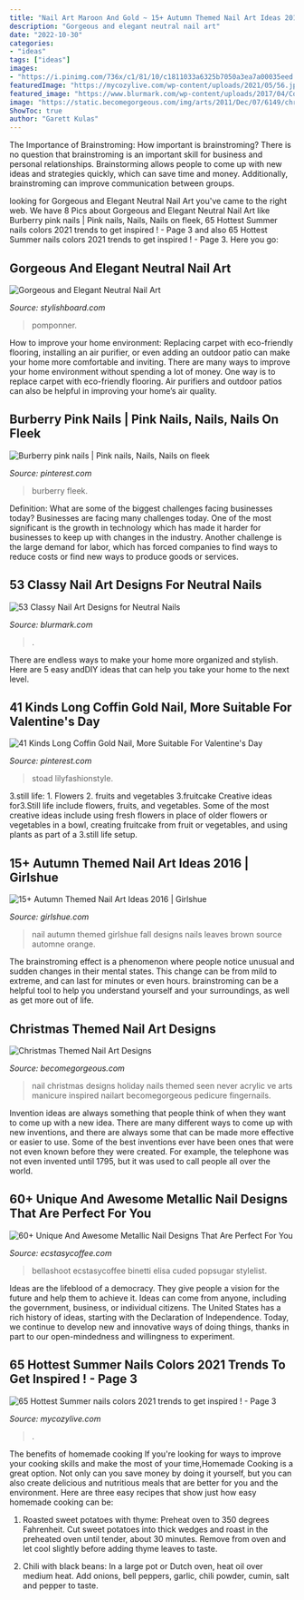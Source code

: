 ```yaml
---
title: "Nail Art Maroon And Gold ~ 15+ Autumn Themed Nail Art Ideas 2016"
description: "Gorgeous and elegant neutral nail art"
date: "2022-10-30"
categories:
- "ideas"
tags: ["ideas"]
images:
- "https://i.pinimg.com/736x/c1/81/10/c1811033a6325b7050a3ea7a00035eed.jpg"
featuredImage: "https://mycozylive.com/wp-content/uploads/2021/05/56.jpg"
featured_image: "https://www.blurmark.com/wp-content/uploads/2017/04/Coffin-Nails-1-1024x1024.jpg"
image: "https://static.becomegorgeous.com/img/arts/2011/Dec/07/6149/christmas_nails555.jpg"
ShowToc: true
author: "Garett Kulas"
---
```



The Importance of Brainstroming: How important is brainstroming?
There is no question that brainstroming is an important skill for business and personal relationships. Brainstorming allows people to come up with new ideas and strategies quickly, which can save time and money. Additionally, brainstroming can improve communication between groups.

	

		
looking for Gorgeous and Elegant Neutral Nail Art you've came to the right web. We have 8 Pics about Gorgeous and Elegant Neutral Nail Art like Burberry pink nails | Pink nails, Nails, Nails on fleek, 65 Hottest Summer nails colors 2021 trends to get inspired ! - Page 3 and also 65 Hottest Summer nails colors 2021 trends to get inspired ! - Page 3. Here you go:
		
    
## Gorgeous And Elegant Neutral Nail Art

<img loading=lazy src="https://www.stylishboard.com/wp-content/uploads/2013/12/153.jpg" onerror="this.onerror=null;this.src='https://tse4.mm.bing.net/th?id=OIP.FjkexBFcosHU_QbB678sCgHaEt&amp;pid=15.1';" alt="Gorgeous and Elegant Neutral Nail Art">

_Source: stylishboard.com_

>pomponner. 

	

How to improve your home environment: Replacing carpet with eco-friendly flooring, installing an air purifier, or even adding an outdoor patio can make your home more comfortable and inviting.
There are many ways to improve your home environment without spending a lot of money. One way is to replace carpet with eco-friendly flooring. Air purifiers and outdoor patios can also be helpful in improving your home’s air quality.

    
## Burberry Pink Nails | Pink Nails, Nails, Nails On Fleek

<img loading=lazy src="https://i.pinimg.com/736x/0f/42/ce/0f42cedf870cdb85ce510f6390c6b9c1.jpg" onerror="this.onerror=null;this.src='https://tse2.mm.bing.net/th?id=OIP.GfuguG6vsh5fAOf6f7XqgAHaJ3&amp;pid=15.1';" alt="Burberry pink nails | Pink nails, Nails, Nails on fleek">

_Source: pinterest.com_

>burberry fleek. 

	

Definition: What are some of the biggest challenges facing businesses today?
Businesses are facing many challenges today. One of the most significant is the growth in technology which has made it harder for businesses to keep up with changes in the industry. Another challenge is the large demand for labor, which has forced companies to find ways to reduce costs or find new ways to produce goods or services.

    
## 53 Classy Nail Art Designs For Neutral Nails

<img loading=lazy src="https://www.blurmark.com/wp-content/uploads/2017/04/Coffin-Nails-1-1024x1024.jpg" onerror="this.onerror=null;this.src='https://tse4.mm.bing.net/th?id=OIP.pPVIadhhjssx_ywBMvUSZQHaHa&amp;pid=15.1';" alt="53 Classy Nail Art Designs for Neutral Nails">

_Source: blurmark.com_

>. 

	

There are endless ways to make your home more organized and stylish. Here are 5 easy andDIY ideas that can help you take your home to the next level.

    
## 41 Kinds Long Coffin Gold Nail, More Suitable For Valentine&#039;s Day

<img loading=lazy src="https://i.pinimg.com/736x/c1/81/10/c1811033a6325b7050a3ea7a00035eed.jpg" onerror="this.onerror=null;this.src='https://tse1.mm.bing.net/th?id=OIP.-PN9BsE4s1wU3rNZGZz5vwHaLL&amp;pid=15.1';" alt="41 Kinds Long Coffin Gold Nail, More Suitable For Valentine&#039;s Day">

_Source: pinterest.com_

>stoad lilyfashionstyle. 

	

3.still life: 1. Flowers 2. fruits and vegetables 3.fruitcake
Creative ideas for3.Still life include flowers, fruits, and vegetables. Some of the most creative ideas include using fresh flowers in place of older flowers or vegetables in a bowl, creating fruitcake from fruit or vegetables, and using plants as part of a 3.still life setup.

    
## 15+ Autumn Themed Nail Art Ideas 2016 | Girlshue

<img loading=lazy src="http://www.girlshue.com/wp-content/uploads/2016/10/15-Autumn-Themed-Nail-Art-Ideas-2016-12.jpg" onerror="this.onerror=null;this.src='https://tse2.mm.bing.net/th?id=OIP.L8GYAYPwUzWYf96fvpPXDAHaLH&amp;pid=15.1';" alt="15+ Autumn Themed Nail Art Ideas 2016 | Girlshue">

_Source: girlshue.com_

>nail autumn themed girlshue fall designs nails leaves brown source automne orange. 

	

The brainstroming effect is a phenomenon where people notice unusual and sudden changes in their mental states. This change can be from mild to extreme, and can last for minutes or even hours. brainstroming can be a helpful tool to help you understand yourself and your surroundings, as well as get more out of life.

    
## Christmas Themed Nail Art Designs

<img loading=lazy src="https://static.becomegorgeous.com/img/arts/2011/Dec/07/6149/christmas_nails555.jpg" onerror="this.onerror=null;this.src='https://tse3.mm.bing.net/th?id=OIP.xFBC3f7bjzkjHeGZNL9kawHaJ4&amp;pid=15.1';" alt="Christmas Themed Nail Art Designs">

_Source: becomegorgeous.com_

>nail christmas designs holiday nails themed seen never acrylic ve arts manicure inspired nailart becomegorgeous pedicure fingernails. 

	

Invention ideas are always something that people think of when they want to come up with a new idea. There are many different ways to come up with new inventions, and there are always some that can be made more effective or easier to use. Some of the best inventions ever have been ones that were not even known before they were created. For example, the telephone was not even invented until 1795, but it was used to call people all over the world.

    
## 60+ Unique And Awesome Metallic Nail Designs That Are Perfect For You

<img loading=lazy src="https://i2.wp.com/www.ecstasycoffee.com/wp-content/uploads/2016/12/Create-silver-metallic-French-tips-alongside-a-gradient-pink-polish.jpg?resize=600%2C899&amp;ssl=1" onerror="this.onerror=null;this.src='https://tse4.mm.bing.net/th?id=OIP.l072gyoRtv2TnQiYh-7F1gHaLG&amp;pid=15.1';" alt="60+ Unique And Awesome Metallic Nail Designs That Are Perfect For You">

_Source: ecstasycoffee.com_

>bellashoot ecstasycoffee binetti elisa cuded popsugar stylelist. 

	

Ideas are the lifeblood of a democracy. They give people a vision for the future and help them to achieve it. Ideas can come from anyone, including the government, business, or individual citizens. The United States has a rich history of ideas, starting with the Declaration of Independence. Today, we continue to develop new and innovative ways of doing things, thanks in part to our open-mindedness and willingness to experiment.

    
## 65 Hottest Summer Nails Colors 2021 Trends To Get Inspired ! - Page 3

<img loading=lazy src="https://mycozylive.com/wp-content/uploads/2021/05/56.jpg" onerror="this.onerror=null;this.src='https://tse4.mm.bing.net/th?id=OIP.ajINWo6rMHiOsg1NjpyHmgHaLH&amp;pid=15.1';" alt="65 Hottest Summer nails colors 2021 trends to get inspired ! - Page 3">

_Source: mycozylive.com_

>. 

	

The benefits of homemade cooking
If you're looking for ways to improve your cooking skills and make the most of your time,Homemade Cooking is a great option. Not only can you save money by doing it yourself, but you can also create delicious and nutritious meals that are better for you and the environment. Here are three easy recipes that show just how easy homemade cooking can be: 
1. Roasted sweet potatoes with thyme: Preheat oven to 350 degrees Fahrenheit. Cut sweet potatoes into thick wedges and roast in the preheated oven until tender, about 30 minutes. Remove from oven and let cool slightly before adding thyme leaves to taste. 

2. Chili with black beans: In a large pot or Dutch oven, heat oil over medium heat. Add onions, bell peppers, garlic, chili powder, cumin, salt and pepper to taste.

